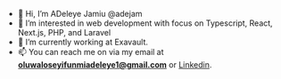- 👋 Hi, I’m ADeleye Jamiu @adejam
- 👀 I’m interested in web development with focus on Typescript, React, Next.js, PHP, and Laravel
- 🌱 I’m currently working at Exavault.
- 📫 You can reach me on via my email at **oluwaloseyifunmiadeleye1@gmail.com** or [Linkedin](https://www.linkedin.com/in/adeleye-jamiu/).

<!---
adejam/adejam is a ✨ special ✨ repository because its `README.md` (this file) appears on your GitHub profile.
You can click the Preview link to take a look at your changes.
--->
